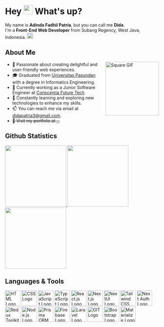 <h1> Hey <img src="https://raw.githubusercontent.com/kaueMarques/kaueMarques/master/hi.gif" width="30" /> What's up?</h1>
<div>
  <div>My name is <b>Adinda Fadhil Patria</b>, but you can call me <b>Dida</b>.</div>
  <div>
    <span>I'm a <b>Front-End Web Developer</b> from Subang Regency, West Java, Indonesia. </span>
    <img src="https://upload.wikimedia.org/wikipedia/commons/thumb/9/9f/Flag_of_Indonesia.svg/1280px-Flag_of_Indonesia.svg.png" alt="Indonesian Flag" width="20"/>
  </div>
</div>

## About Me
<img align="right" alt="Square GIF" height="175" src="https://cdn.discordapp.com/attachments/1215492374017478678/1226720114037100594/sugarmints_artblog___Photo.gif?ex=6625cb22&is=66135622&hm=ea3053dd3f321b3c905f799af1d061d60a136aa0836690bd2d78cf4e7998a274&" />

- 🌟 Passionate about creating delightful and user-friendly web experiences.
- 🎓 Graduated from [Universitas Pasundan](https://www.unpas.ac.id/) with a degree in Informatics Engineering.
- 💼 Currently working as a Junior Software Engineer at [Conscentia Future Tech](https://github.com/didapatria).
- 🌱 Constantly learning and exploring new technologies to enhance my skills.
- 📫 You can reach me via email at [didapatria3@gmail.com](mailto:didapatria3@gmail.com).
- ~~🚀 Visit my portfolio at [-](https://).~~

## Github Statistics
<div align="left"> 
  <a href="https://github.com/didapatria">
    <img height="200" src="https://github-readme-stats.vercel.app/api?username=didapatria&show_icons=true&locale=en&theme=react&rank_icon=github&card_width=300" />
    <img height="200" src="https://github-readme-stats-eight-theta.vercel.app/api/top-langs/?username=didapatria&show_icons=true&locale=en&theme=react&layout=compact&langs_count=8&card_width=300" />
    <img height="200" src="https://github-readme-streak-stats.herokuapp.com/?user=didapatria&show_icons=true&locale=en&theme=react&include_all_commits=true&count_private=true&card_width=800" />
  </a>
</div>

## Languages & Tools
<div align="left">
  <img src="https://upload.wikimedia.org/wikipedia/commons/thumb/6/61/HTML5_logo_and_wordmark.svg/512px-HTML5_logo_and_wordmark.svg.png" alt="HTML Logo" height="50"/>
  <img src="https://upload.wikimedia.org/wikipedia/commons/thumb/d/d5/CSS3_logo_and_wordmark.svg/1200px-CSS3_logo_and_wordmark.svg.png" alt="CSS Logo" height="50"/>
  <img src="https://upload.wikimedia.org/wikipedia/commons/thumb/9/99/Unofficial_JavaScript_logo_2.svg/1200px-Unofficial_JavaScript_logo_2.svg.png" alt="JavaScript Logo" height="50"/>
  <img src="https://titrias.com/files/2022/04/typescript.png" alt="TypeScript Logo" height="50"/>
  <img src="https://upload.wikimedia.org/wikipedia/commons/thumb/3/30/React_Logo_SVG.svg/1200px-React_Logo_SVG.svg.png" alt="React.js Logo" height="50"/>
  <img src="https://nextjs.org/favicon.ico" alt="Next.js Logo" height="50"/>
  <img src="https://nextui.org/apple-touch-icon.png" alt="NextUI Logo" height="50"/>
  <img src="https://cdn.discordapp.com/attachments/1215492374017478678/1226700609135312906/apple-touch-icon-removebg-preview.png?ex=6625b8f8&is=661343f8&hm=740c6c016e143f73db6c57ba920c5afeaa883b31041673aa796a3435af7530a5&" alt="Tailwind CSS Logo" height="50"/>
  <img src="https://next-auth.js.org/img/logo/logo-sm.png" alt="Next Auth Logo" height="50"/>
  <img src="https://redux-toolkit.js.org/img/redux.svg" alt="Redux Toolkit Logo" height="50"/>
  <img src="https://nodejs.org/static/images/favicons/favicon.png" alt="Node.js Logo" height="50"/>
  <img src="https://www.prisma.io/images/apple-touch-icon.png" alt="Prisma ORM Logo" height="50"/>
  <img src="https://www.gstatic.com/devrel-devsite/prod/v66c4dc9b65fea2172a0927d7be81b5b5d946ea60fc02578dd7c264b2c2852152/firebase/images/touchicon-180.png" alt="Firebase Logo" height="50"/>
  <img src="https://laravel.com/img/logomark.min.svg" alt="Laravel Logo" height="50"/>
  <img src="https://avatars.githubusercontent.com/u/18133?s=280&v=4" alt="GIT Logo" height="50"/>
  <img src="https://getbootstrap.com/docs/5.3/assets/brand/bootstrap-logo-shadow.png" alt="Bootstrap Logo" height="50"/>
  <img src="https://materializecss.com/res/materialize.svg" alt="Materialize Logo" height="50" width="50"/>
</div>
